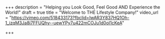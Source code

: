 +++
description = "Helping you Look Good, Feel Good AND Experience the World!"
draft = true
title = "Welcome to THE Lifestyle Company!"
video_url = "https://vimeo.com/518433173?fbclid=IwAR3Y837HQ1Oh-1_izqM3Ja8i7FFUQhy--uewYPy7u422mCOJu1d0oI1cKeA"

+++
